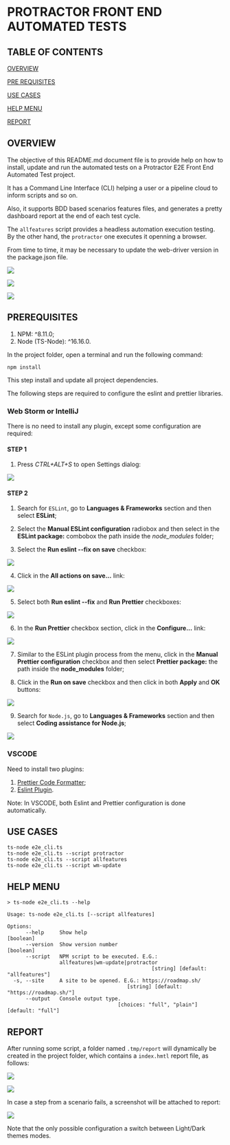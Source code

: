 # PROTRACTOR FRONT END AUTOMATED TESTS

## TABLE OF CONTENTS

[OVERVIEW](#overview)

[PRE REQUISITES](#prerequisites)

[USE CASES](#use-cases)

[HELP MENU](#help-menu)

[REPORT](#report)

## OVERVIEW

The objective of this README.md document file is to provide help on how to install, update and run the automated tests on a Protractor E2E Front End Automated Test project.

It has a Command Line Interface (CLI) helping a user or a pipeline cloud to inform scripts and so on.

Also, it supports BDD based scenarios features files, and generates a pretty dashboard report at the end of each test cycle.

The `allfeatures` script provides a headless automation execution testing. By the other hand, the `protractor` one executes it openning a browser.

From time to time, it may be necessary to update the web-driver version in the package.json file.

![](./assets/readMeMd/bddFeature1.png)

![](./assets/readMeMd/reportDashboard1.png)

![](./assets/readMeMd/reportScenario1.png)


## PREREQUISITES

1. NPM: ^8.11.0;
2. Node (TS-Node): ^16.16.0.

In the project folder, open a terminal and run the following command:

```
npm install
```

This step install and update all project dependencies.

The following steps are required to configure the eslint and prettier libraries.

### Web Storm or IntelliJ

There is no need to install any plugin, except some configuration are required:

#### STEP 1

1. Press <i>CTRL+ALT+S</i> to open Settings dialog:

![](./assets/readMeMd/esLint1.png)

#### STEP 2

1. Search for `ESLint`, go to <b>Languages & Frameworks</b> section and then select <b>ESLint</b>;


2. Select the <b>Manual ESLint configuration</b> radiobox and then select in the <b>ESLint package:</b> combobox the path inside the <i>node_modules</i> folder;


3. Select the <b>Run eslint --fix on save</b> checkbox:

![](./assets/readMeMd/esLint2a.png)

4. Click in the <b>All actions on save...</b> link:

![](./assets/readMeMd/esLint2b.png)

5. Select both <b>Run eslint --fix</b> and <b>Run Prettier</b> checkboxes:

![](./assets/readMeMd/esLint2c.png)

6. In the <b>Run Prettier</b> checkbox section, click in the <b>Configure...</b> link:

![](./assets/readMeMd/esLint2d.png)

7. Similar to the ESLint plugin process from the menu, click in the <b>Manual Prettier configuration</b> checkbox and then select <b>Prettier package:</b> the path inside the <b>node_modules</b> folder;


8. Click in the <b>Run on save</b> checkbox and then click in both <b>Apply</b> and <b>OK</b> buttons:

![](./assets/readMeMd/esLint2e.png)

9. Search for `Node.js`, go to <b>Languages & Frameworks</b> section and then select <b>Coding assistance for Node.js</b>;

![](./assets/readMeMd/node1.png)

### VSCODE

Need to install two plugins:

1. [Prettier Code Formatter](https://marketplace.visualstudio.com/items?itemName=dbaeumer.vscode-eslint);
2. [Eslint Plugin](https://marketplace.visualstudio.com/items?itemName=dbaeumer.vscode-eslint).

Note: In VSCODE, both Eslint and Prettier configuration is done automatically.

## USE CASES

```
ts-node e2e_cli.ts
ts-node e2e_cli.ts --script protractor
ts-node e2e_cli.ts --script allfeatures
ts-node e2e_cli.ts --script wm-update
```

## HELP MENU

```
> ts-node e2e_cli.ts --help

Usage: ts-node e2e_cli.ts [--script allfeatures]

Options:
      --help     Show help                                             [boolean]
      --version  Show version number                                   [boolean]
      --script   NPM script to be executed. E.G.:
                 allfeatures|wm-update|protractor
                                               [string] [default: "allfeatures"]
  -s, --site     A site to be opened. E.G.: https://roadmap.sh/
                                       [string] [default: "https://roadmap.sh/"]
      --output   Console output type.
                                    [choices: "full", "plain"] [default: "full"]
```

## REPORT

After running some script, a folder named `.tmp/report` will dynamically be created in the project folder, which contains a `index.hmtl` report file, as follows:

![](./assets/readMeMd/reportDashboard1.png)

![](./assets/readMeMd/reportScenario1.png)

In case a step from a scenario fails, a screenshot will be attached to report:  

![](./assets/readMeMd/reportError1.png)

Note that the only possible configuration a switch between Light/Dark themes modes.